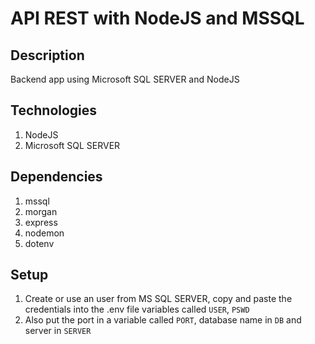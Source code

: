 # API REST with NodeJS and MSSQL

## Description
Backend app using Microsoft SQL SERVER and NodeJS

## Technologies
1. NodeJS
2. Microsoft SQL SERVER

## Dependencies
1. mssql
2. morgan
3. express
4. nodemon
5. dotenv

## Setup
1. Create or use an user from MS SQL SERVER, copy and paste the credentials into the .env file variables called ```USER```, ```PSWD```
2. Also put the port in a variable called ```PORT```, database name in ```DB``` and server in ```SERVER```

